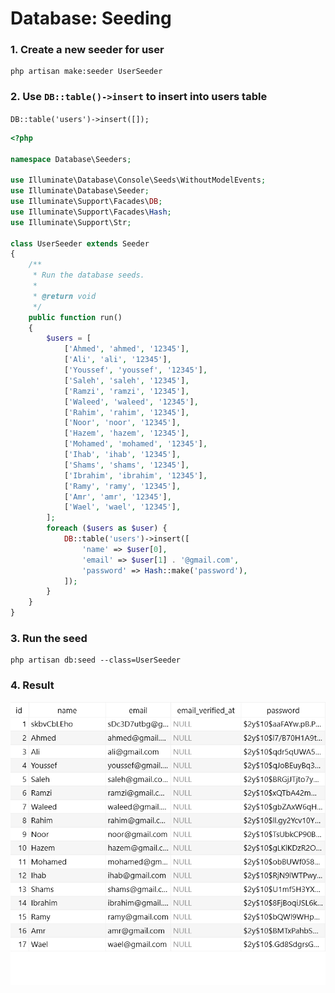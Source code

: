 # Database: Seeding

### 1. Create a new seeder for user

```
php artisan make:seeder UserSeeder
```

### 2. Use `DB::table()->insert` to insert into users table

`DB::table('users')->insert([]);`

```php
<?php

namespace Database\Seeders;

use Illuminate\Database\Console\Seeds\WithoutModelEvents;
use Illuminate\Database\Seeder;
use Illuminate\Support\Facades\DB;
use Illuminate\Support\Facades\Hash;
use Illuminate\Support\Str;

class UserSeeder extends Seeder
{
    /**
     * Run the database seeds.
     *
     * @return void
     */
    public function run()
    {
        $users = [
            ['Ahmed', 'ahmed', '12345'],
            ['Ali', 'ali', '12345'],
            ['Youssef', 'youssef', '12345'],
            ['Saleh', 'saleh', '12345'],
            ['Ramzi', 'ramzi', '12345'],
            ['Waleed', 'waleed', '12345'],
            ['Rahim', 'rahim', '12345'],
            ['Noor', 'noor', '12345'],
            ['Hazem', 'hazem', '12345'],
            ['Mohamed', 'mohamed', '12345'],
            ['Ihab', 'ihab', '12345'],
            ['Shams', 'shams', '12345'],
            ['Ibrahim', 'ibrahim', '12345'],
            ['Ramy', 'ramy', '12345'],
            ['Amr', 'amr', '12345'],
            ['Wael', 'wael', '12345'],
        ];
        foreach ($users as $user) {
            DB::table('users')->insert([
                'name' => $user[0],
                'email' => $user[1] . '@gmail.com',
                'password' => Hash::make('password'),
            ]);
        }
    }
}
```

### 3. Run the seed

```
php artisan db:seed --class=UserSeeder
```

### 4. Result

![Screenshot](./Screenshot_3.png)